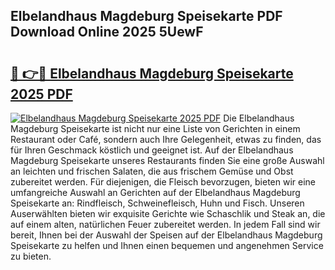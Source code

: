 ## Elbelandhaus Magdeburg Speisekarte PDF Download Online 2025 5UewF

# <h2><a href="http://gc76bm.nevu.top/?p=Elbelandhaus+Magdeburg+Speisekarte">🔗 👉🔴 Elbelandhaus Magdeburg Speisekarte 2025 PDF</a></h2>

[![Elbelandhaus Magdeburg Speisekarte 2025 PDF](https://i.imgur.com/dBaPXMq.png)](http://gc76bm.nevu.top/?p=Elbelandhaus+Magdeburg+Speisekarte)
Die Elbelandhaus Magdeburg Speisekarte ist nicht nur eine Liste von Gerichten in einem Restaurant oder Café, sondern auch Ihre Gelegenheit, etwas zu finden, das für Ihren Geschmack köstlich und geeignet ist. Auf der Elbelandhaus Magdeburg Speisekarte unseres Restaurants finden Sie eine große Auswahl an leichten und frischen Salaten, die aus frischem Gemüse und Obst zubereitet werden. Für diejenigen, die Fleisch bevorzugen, bieten wir eine umfangreiche Auswahl an Gerichten auf der Elbelandhaus Magdeburg Speisekarte an: Rindfleisch, Schweinefleisch, Huhn und Fisch. Unseren Auserwählten bieten wir exquisite Gerichte wie Schaschlik und Steak an, die auf einem alten, natürlichen Feuer zubereitet werden. In jedem Fall sind wir bereit, Ihnen bei der Auswahl der Speisen auf der Elbelandhaus Magdeburg Speisekarte zu helfen und Ihnen einen bequemen und angenehmen Service zu bieten.
